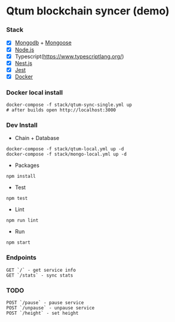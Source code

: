 # Qtum blockchain syncer (demo)

### Stack
  - [x] [Mongodb](https://www.mongodb.com/) + [Mongoose](http://mongoosejs.com/)
  - [x] [Node.js](https://nodejs.org/)
  - [x] Typescript(https://www.typescriptlang.org/)
  - [x] [Nest.js](https://nestjs.com/)
  - [x] [Jest](http://jestjs.io/)
  - [x] [Docker](https://www.docker.com/)

### Docker local install
```
docker-compose -f stack/qtum-sync-single.yml up
# after builds open http://localhost:3000
```

### Dev Install
* Chain + Database
```
docker-compose -f stack/qtum-local.yml up -d
docker-compose -f stack/mongo-local.yml up -d
```

* Packages
```
npm install
```

* Test
```
npm test
```

* Lint
```
npm run lint
```

* Run
```
npm start
```

### Endpoints
```
GET `/` - get service info
GET `/stats` - sync stats
```

### TODO 
```
POST `/pause` - pause service
POST `/unpause` - unpause service
POST `/height` - set height
```
